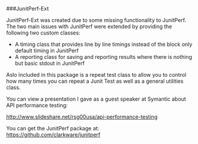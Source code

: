 ###JunitPerf-Ext

JunitPerf-Ext was created due to some missing functionality to JunitPerf. The two main issues with JunitPerf were extended by providing the following two custom classes:

* A timing class that provides line by line timings instead of the block only default timing in JunitPerf
* A reporting class for saving and reporting results where there is nothing but basic stdout in JunitPerf 

Aslo included in this package is a repeat test class to allow you to control how many times you can repeat a Junit Test as well as a general utilities class.  

You can view a presentation I gave as a guest speaker at Symantic about API performance testing:

http://www.slideshare.net/rsg00usa/api-performance-testing

You can get the JunitPerf package at: https://github.com/clarkware/junitperf
